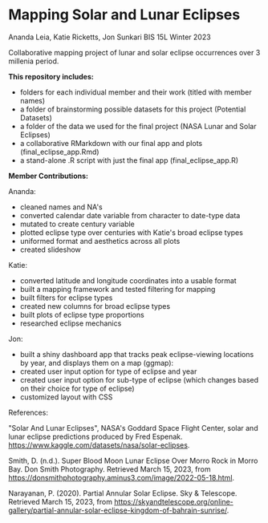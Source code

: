 # Mapping Solar and Lunar Eclipses

Ananda Leia, Katie Ricketts, Jon Sunkari
BIS 15L Winter 2023

Collaborative mapping project of lunar and solar eclipse occurrences over 3 millenia period.

**This repository includes:**
 - folders for each individual member and their work (titled with member names)
 - a folder of brainstorming possible datasets for this project (Potential Datasets)
 - a folder of the data we used for the final project (NASA Lunar and Solar Eclipses)
 - a collaborative RMarkdown with our final app and plots (final_eclipse_app.Rmd)
 - a stand-alone .R script with just the final app (final_eclipse_app.R)

**Member Contributions:** 

Ananda:
 - cleaned names and NA's
 - converted calendar date variable from character to date-type data
 - mutated to create century variable
 - plotted eclipse type over centuries with Katie's broad eclipse types
 - uniformed format and aesthetics across all plots
 - created slideshow

Katie:
 - converted latitude and longitude coordinates into a usable format
 - built a mapping framework and tested filtering for mapping
 - built filters for eclipse types
 - created new columns for broad eclipse types
 - built plots of eclipse type proportions
 - researched eclipse mechanics

Jon:
 - built a shiny dashboard app that tracks peak eclipse-viewing locations by year, and displays them on a map (ggmap):
 - created user input option for type of eclipse and year
 - created user input option for sub-type of eclipse (which changes based on their choice for type of eclipse)
 - customized layout with CSS



References: 

"Solar And Lunar Eclipses", NASA's Goddard Space Flight Center, solar and lunar eclipse predictions produced by Fred Espenak.
https://www.kaggle.com/datasets/nasa/solar-eclipses.

Smith, D. (n.d.). Super Blood Moon Lunar Eclipse Over Morro Rock in Morro Bay. Don Smith Photography. Retrieved March 15, 2023, from https://donsmithphotography.aminus3.com/image/2022-05-18.html. 

Narayanan, P. (2020). Partial Annular Solar Eclipse. Sky &amp; Telescope. Retrieved March 15, 2023, from https://skyandtelescope.org/online-gallery/partial-annular-solar-eclipse-kingdom-of-bahrain-sunrise/. 

